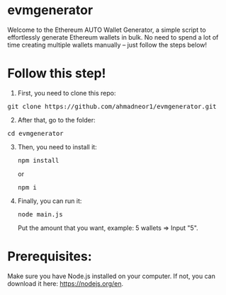# evmgenerator

Welcome to the Ethereum AUTO Wallet Generator, a simple script to effortlessly generate Ethereum wallets in bulk. No need to spend a lot of time creating multiple wallets manually – just follow the steps below!


# Follow this step!

1. First, you need to clone this repo:
<pre lang="markdown">git clone https://github.com/ahmadneor1/evmgenerator.git</pre>
2. After that, go to the folder:
<pre lang="markdown">cd evmgenerator</pre>
3. Then, you need to install it:
   <pre lang="markdown">npm install</pre>
   or
   <pre lang="markdown">npm i</pre>
4. Finally, you can run it:
   <pre lang="markdown">node main.js</pre>
   Put the amount that you want, example: 5 wallets => Input "5".


# Prerequisites:

Make sure you have Node.js installed on your computer. If not, you can download it here: https://nodejs.org/en.